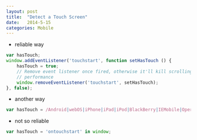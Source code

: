 ```yaml
---
layout: post
title:  "Detect a Touch Screen"
date:   2014-5-15
categories: Mobile
---
```


* reliable way

```js
var hasTouch;
window.addEventListener('touchstart', function setHasTouch () {
    hasTouch = true;
    // Remove event listener once fired, otherwise it'll kill scrolling
    // performance
    window.removeEventListener('touchstart', setHasTouch);
}, false);
```

* another way

```js
var hasTouch = /Android|webOS|iPhone|iPad|iPod|BlackBerry|IEMobile|Opera Mini/i.test(navigator.userAgent);
```

* not so reliable

```js
var hasTouch = 'ontouchstart' in window;
```
